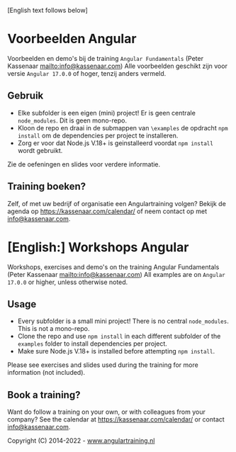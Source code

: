 [English text follows below]

# Voorbeelden Angular

Voorbeelden en demo's bij de training `Angular Fundamentals` (Peter Kassenaar <mailto:info@kassenaar.com>)
Alle voorbeelden geschikt zijn voor versie `Angular 17.0.0` of hoger, tenzij anders vermeld.

## Gebruik

-   Elke subfolder is een eigen (mini) project! Er is geen centrale `node_modules`. Dit is geen mono-repo.
-   Kloon de repo en draai in de submappen van `\examples` de opdracht `npm install` om de dependencies
    per project te installeren.
-   Zorg er voor dat Node.js V.18+ is geinstalleerd voordat `npm install` wordt gebruikt.

Zie de oefeningen en slides voor verdere informatie.

## Training boeken?

Zelf, of met uw bedrijf of organisatie een Angulartraining volgen? Bekijk de agenda op https://kassenaar.com/calendar/ of neem contact op met info@kassenaar.com.

# [English:] Workshops Angular

Workshops, exercises and demo's on the training Angular Fundamentals (Peter Kassenaar <mailto:info@kassenaar.com>)
All examples are on `Angular 17.0.0` or higher, unless otherwise noted.

## Usage

-   Every subfolder is a small mini project! There is no central `node_modules`. This is not a mono-repo.
-   Clone the repo and use `npm install` in each different subfolder of the `examples` folder to install dependencies
    per project.
-  Make sure Node.js V.18+ is installed before attempting `npm install`.

Please see exercises and slides used during the training for more information (not included).

## Book a training?

Want do follow a training on your own, or with colleagues from your company? See the calendar at
https://kassenaar.com/calendar/ or contact info@kassenaar.com.

Copyright (C) 2014-2022 - www.angulartraining.nl
